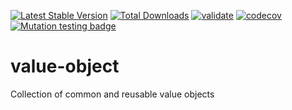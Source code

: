 [![Latest Stable Version](https://poser.pugx.org/jeckel-lab/value-object/v/stable)](https://packagist.org/packages/jeckel-lab/value-object)
[![Total Downloads](https://poser.pugx.org/jeckel-lab/value-object/downloads)](https://packagist.org/packages/jeckel-lab/value-object)
[![validate](https://github.com/Jeckel-Lab/value-object/actions/workflows/validate.yml/badge.svg)](https://github.com/Jeckel-Lab/value-object/actions/workflows/validate.yml)
[![codecov](https://codecov.io/gh/jeckel-lab/value-object/branch/master/graph/badge.svg)](https://codecov.io/gh/jeckel-lab/value-object)
[![Mutation testing badge](https://img.shields.io/endpoint?style=flat&url=https%3A%2F%2Fbadge-api.stryker-mutator.io%2Fgithub.com%2FJeckel-Lab%2Fvalue-object%2Fmain)](https://dashboard.stryker-mutator.io/reports/github.com/Jeckel-Lab/value-object/main)

# value-object
Collection of common and reusable value objects
